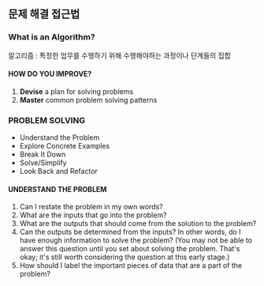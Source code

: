 ## 문제 해결 접근법



### What is an Algorithm? 

알고리즘 : 특정한 업무를 수행하기 위해 수행해야하는 과정이나 단계들의 집합



#### HOW DO YOU IMPROVE?

1. **Devise** a plan for solving problems
2. **Master** common problem solving patterns



### PROBLEM SOLVING

- Understand the Problem
- Explore Concrete Examples
- Break It Down
- Solve/Simplify
- Look Back and Refactor



#### UNDERSTAND THE PROBLEM

1. Can I restate the problem in my own words?
2. What are the inputs that go into the problem?
3. What are the outputs that should come from the solution to the problem?
4. Can the outputs be determined from the inputs? In other words, do I have enough information to solve the problem? (You may not be able to answer this question until you set about solving the problem. That's okay; it's still worth considering the question at this early stage.)
5. How should I label the important pieces of data that are a part of the problem?



